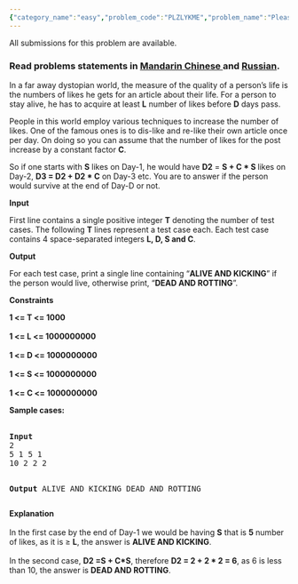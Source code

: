 ```yaml
---
{"category_name":"easy","problem_code":"PLZLYKME","problem_name":"Please like me","languages_supported":{"0":"ADA","1":"ASM","2":"BASH","3":"BF","4":"C","5":"C99 strict","6":"CAML","7":"CLOJ","8":"CLPS","9":"CPP 4.3.2","10":"CPP 4.9.2","11":"CPP14","12":"CS2","13":"D","14":"ERL","15":"FORT","16":"FS","17":"GO","18":"HASK","19":"ICK","20":"ICON","21":"JAVA","22":"JS","23":"LISP clisp","24":"LISP sbcl","25":"LUA","26":"NEM","27":"NICE","28":"NODEJS","29":"PAS fpc","30":"PAS gpc","31":"PERL","32":"PERL6","33":"PHP","34":"PIKE","35":"PRLG","36":"PYTH","37":"PYTH 3.4","38":"RUBY","39":"SCALA","40":"SCM guile","41":"SCM qobi","42":"ST","43":"TCL","44":"TEXT","45":"WSPC"},"max_timelimit":1,"source_sizelimit":50000,"problem_author":"kaushik_iska","problem_tester":"gerald","date_added":"8-12-2013","tags":{"0":"jan14","1":"kaushik_iska","2":"programming","3":"simple"},"editorial_url":"http://discuss.codechef.com/problems/PLZLYKME","time":{"view_start_date":1389605400,"submit_start_date":1389605400,"visible_start_date":1389605400,"end_date":1735669800},"layout":"problem"}
---
```

<span class="solution-visible-txt">All submissions for this problem are available.</span><h3> Read problems statements in <a target="_blank" href="http://www.codechef.com/download/translated/JAN14/mandarin/PLZLYKME.pdf">Mandarin Chinese </a> and <a target="_blank" href="http://www.codechef.com/download/translated/JAN14/russian/PLZLYKME.pdf">Russian</a>.</h3>
<p>
    In a far away dystopian world, the measure of the quality of a person’s life is the numbers of likes he gets for an article about their life. For a person to stay alive, he has to acquire at least <strong>L</strong> number of likes before <strong>D</strong> days pass.
</p>
<p>
    People in this world employ various techniques to increase the number of likes. One of the famous ones is to dis-like and re-like their own article once per day. On doing so you can assume that the number of likes for the post increase by a constant factor <strong>C</strong>.
</p>
<p>
So if one starts with <strong>S</strong> likes on Day-1, he would have <strong>D2</strong> = <strong>S + C * S </strong>likes on Day-2,    <strong>D3 = D2 + D2 * C</strong> on Day-3 etc. You are to answer if the person would survive at the end of Day-D or not.
</p>
<p>
    <strong>Input</strong>
</p>
<p>
    <strong> </strong>
</p>
<p>
    First line contains a single positive integer <strong>T</strong> denoting the number of test cases. The following <strong>T</strong> lines represent a test case each. Each test case contains 4 space-separated integers <strong>L, D, S and C</strong>.<strong></strong>
</p>
<p>
    <strong>Output</strong>
</p>
<p>
    <strong> </strong>
</p>
<p>
For each test case, print a single line containing “<strong>ALIVE AND KICKING</strong>” if the person would live, otherwise print, “<strong>DEAD AND ROTTING</strong>”.
</p>
<p>
    <strong>Constraints</strong>
</p>
<p>
<strong>1 &lt;= T &lt;= 1000</strong><br /><br />
<strong>1 &lt;= L &lt;= 1000000000</strong><br /><br />
<strong>1 &lt;= D &lt;= 1000000000</strong><br /><br />
<strong>1 &lt;= S &lt;= 1000000000</strong><br /><br />
<strong>1 &lt;= C &lt;= 1000000000</strong><br />
</p>
<p>
<b>Sample cases:</b><br/></br/></p>
<pre>
<b>Input</b>
2
5 1 5 1
10 2 2 2

<b>Output</b>
ALIVE AND KICKING
DEAD AND ROTTING
</pre>
<p>
<b>Explanation</b><br/><br />
In the first case by the end of Day-1 we would be having <b>S</b> that is <b>5</b> number of likes, as it is ≥ <b>L</b>, the answer is <b>ALIVE AND KICKING</b>.<br /><br />
In the second case, <b>D2 =S + C*S</b>, therefore <b>D2 = 2 + 2 * 2 = 6</b>, as 6 is less than 10, the answer is <b>DEAD AND ROTTING</b>.
</br/></p>
